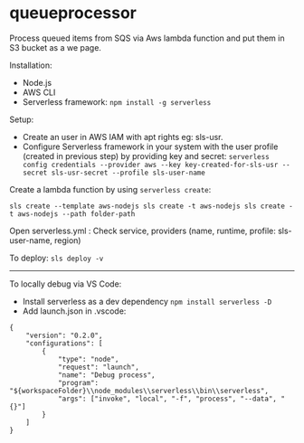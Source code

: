 # queueprocessor
Process queued items from SQS via Aws lambda function and put them in S3 bucket as a we page.

Installation:

-   Node.js
-   AWS CLI
-   Serverless framework: `npm install -g serverless`

Setup:

-   Create an user in AWS IAM with apt rights eg: sls-usr.
-   Configure Serverless framework in your system with the user profile (created in previous step) by providing key and secret:
    `serverless config credentials --provider aws --key key-created-for-sls-usr --secret sls-usr-secret --profile sls-user-name`

Create a lambda function by using `serverless create`:

`
sls create --template aws-nodejs
sls create -t aws-nodejs
sls create -t aws-nodejs --path folder-path
`

Open serverless.yml :
Check service, providers (name, runtime, profile: sls-user-name, region)

To deploy:
`sls deploy -v`

---

To locally debug via VS Code:
- Install serverless as a dev dependency `npm install serverless -D`
- Add launch.json in .vscode:
```
{
    "version": "0.2.0",
    "configurations": [
        {
            "type": "node",
            "request": "launch",
            "name": "Debug process",
            "program": "${workspaceFolder}\\node_modules\\serverless\\bin\\serverless",
            "args": ["invoke", "local", "-f", "process", "--data", "{}"]
        }
    ]
}
```
